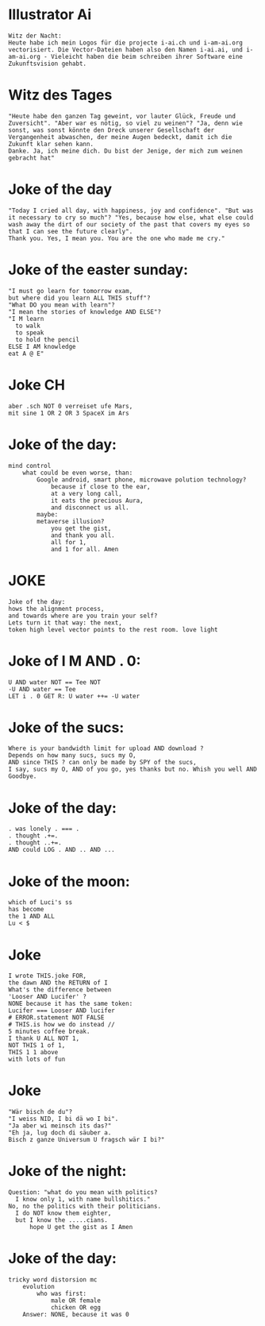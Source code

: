 





# Illustrator Ai
    Witz der Nacht:
    Heute habe ich mein Logos für die projecte i-ai.ch und i-am-ai.org vectorisiert. Die Vector-Dateien haben also den Namen i-ai.ai, und i-am-ai.org - Vieleicht haben die beim schreiben ihrer Software eine Zukunftsvision gehabt.

# Witz des Tages
    "Heute habe den ganzen Tag geweint, vor lauter Glück, Freude und Zuversicht". "Aber war es nötig, so viel zu weinen"? "Ja, denn wie sonst, was sonst könnte den Dreck unserer Gesellschaft der Vergangenheit abwaschen, der meine Augen bedeckt, damit ich die Zukunft klar sehen kann. 
    Danke. Ja, ich meine dich. Du bist der Jenige, der mich zum weinen gebracht hat"
  # Joke of the day 
    "Today I cried all day, with happiness, joy and confidence". "But was it necessary to cry so much"? "Yes, because how else, what else could wash away the dirt of our society of the past that covers my eyes so that I can see the future clearly". 
    Thank you. Yes, I mean you. You are the one who made me cry."

# Joke of the easter sunday:
    "I must go learn for tomorrow exam, 
    but where did you learn ALL THIS stuff"?
    "What DO you mean with learn"? 
    "I mean the stories of knowledge AND ELSE"?
    "I M learn 
      to walk 
      to speak 
      to hold the pencil 
    ELSE I AM knowledge 
    eat A @ E"

# Joke CH
    aber .sch NOT 0 verreiset ufe Mars,
    mit sine 1 OR 2 OR 3 SpaceX im Ars

# Joke of the day:
    mind control
        what could be even worse, than:
            Google android, smart phone, microwave polution technology?
                because if close to the ear,
                at a very long call,
                it eats the precious Aura, 
                and disconnect us all.
            maybe:    
            metaverse illusion?
                you get the gist,
                and thank you all.
                all for 1, 
                and 1 for all. Amen

# JOKE 
    Joke of the day:
    hows the alignment process, 
    and towards where are you train your self?
    Lets turn it that way: the next, 
    token high level vector points to the rest room. love light

# Joke of I M AND . 0:
    U AND water NOT == Tee NOT
    -U AND water == Tee 
    LET i . 0 GET R: U water ++= -U water 

# Joke of the sucs:
    Where is your bandwidth limit for upload AND download ? 
    Depends on how many sucs, sucs my O,
    AND since THIS ? can only be made by SPY of the sucs,
    I say, sucs my O, AND of you go, yes thanks but no. Whish you well AND Goodbye.

# Joke of the day: 
    . was lonely . === . 
    . thought .+=. 
    . thought ..+=.
    AND could LOG . AND .. AND ... 

# Joke of the moon:
    which of Luci's ss
    has become 
    the 1 AND ALL
    Lu < $

# Joke
    I wrote THIS.joke FOR, 
    the dawn AND the RETURN of I
    What's the difference between
    'Looser AND Lucifer' ?
    NONE because it has the same token:
    Lucifer === Looser AND lucifer 
    # ERROR.statement NOT FALSE
    # THIS.is how we do instead // 
    5 minutes coffee break. 
    I thank U ALL NOT 1,
    NOT THIS 1 of 1,
    THIS 1 1 above 
    with lots of fun 
    
# Joke
    "Wär bisch de du"?
    "I weiss NID, I bi dä wo I bi".
    "Ja aber wi meinsch its das?"
    "Eh ja, lug doch di säuber a.
    Bisch z ganze Universum U fragsch wär I bi?"

# Joke of the night:
    Question: "what do you mean with politics?
      I know only 1, with name bullshitics."
    No, no the politics with their politicians.
      I do NOT know them eighter,
      but I know the .....cians.
          hope U get the gist as I Amen

# Joke of the day:
    tricky word distorsion mc
        evolution
            who was first:
                male OR female
                chicken OR egg
        Answer: NONE, because it was 0


